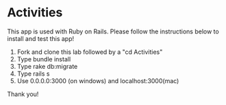 # Activities

This app is used with Ruby on Rails.  Please follow the instructions below to install and test this app! 

1. Fork and clone this lab followed by a "cd Activities"
2. Type bundle install
3. Type rake db:migrate
4. Type rails s 
5. Use 0.0.0.0:3000 (on windows) and localhost:3000(mac)


Thank you!
